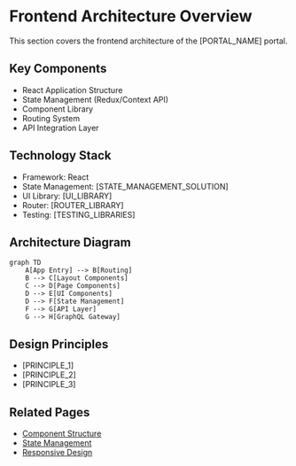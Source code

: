 # Frontend Architecture Overview

This section covers the frontend architecture of the [PORTAL_NAME] portal.

## Key Components

- React Application Structure
- State Management (Redux/Context API)
- Component Library
- Routing System
- API Integration Layer

## Technology Stack

- Framework: React
- State Management: [STATE_MANAGEMENT_SOLUTION]
- UI Library: [UI_LIBRARY]
- Router: [ROUTER_LIBRARY]
- Testing: [TESTING_LIBRARIES]

## Architecture Diagram

```mermaid
graph TD
    A[App Entry] --> B[Routing]
    B --> C[Layout Components]
    C --> D[Page Components]
    D --> E[UI Components]
    D --> F[State Management]
    F --> G[API Layer]
    G --> H[GraphQL Gateway]
```

## Design Principles

- [PRINCIPLE_1]
- [PRINCIPLE_2]
- [PRINCIPLE_3]

## Related Pages

- [Component Structure](Component-Structure)
- [State Management](State-Management)
- [Responsive Design](Responsive-Design)

